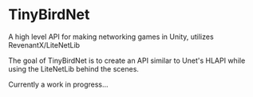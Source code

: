 # TinyBirdNet
A high level API for making networking games in Unity, utilizes RevenantX/LiteNetLib

The goal of TinyBirdNet is to create an API similar to Unet's HLAPI while using the LiteNetLib behind the scenes.

Currently a work in progress...
